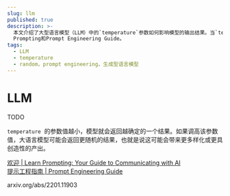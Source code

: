 ```yaml
---
slug: llm
published: true
description: >-
  本文介绍了大型语言模型（LLM）中的`temperature`参数如何影响模型的输出结果。当`temperature`值较低时，模型输出更确定的结果；而当该值较高时，模型可能产生更多样化或更具创造性的输出。此外，文章还提供了学习与AI沟通的资源链接，包括Learn
  Prompting和Prompt Engineering Guide。
tags:
  - LLM
  - temperature
  - random，prompt engineering，生成型语言模型
---
```


# LLM

TODO

`temperature`  的参数值越小，模型就会返回越确定的一个结果。如果调高该参数值，大语言模型可能会返回更随机的结果，也就是说这可能会带来更多样化或更具创造性的产出。

[欢迎 | Learn Prompting: Your Guide to Communicating with AI](https://learnprompting.org/zh-Hans/docs/intro)  
[提示工程指南 | Prompt Engineering Guide<!-- -->](https://www.promptingguide.ai/zh)

arxiv.org/abs/2201.11903
